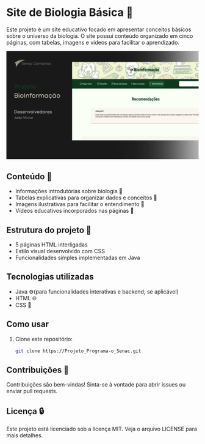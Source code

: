 # Site de Biologia Básica 🐛

Este projeto é um site educativo focado em apresentar conceitos básicos sobre o universo da biologia. O site possui conteúdo organizado em cinco páginas, com tabelas, imagens e vídeos para facilitar o aprendizado.

<p align="center">
  <img alt="License" src="capa_readme.png">
</p>

## Conteúdo 🧪

- Informações introdutórias sobre biologia 🧬
- Tabelas explicativas para organizar dados e conceitos 🌿
- Imagens ilustrativas para facilitar o entendimento 🦋
- Vídeos educativos incorporados nas páginas 🦠

## Estrutura do projeto 📂

- 5 páginas HTML interligadas
- Estilo visual desenvolvido com CSS
- Funcionalidades simples implementadas em Java

## Tecnologias utilizadas

- Java ⚙️(para funcionalidades interativas e backend, se aplicável)  
- HTML 🌐
- CSS 🎨

## Como usar

1. Clone este repositório:
   ```bash
   git clone https://Projeto_Programa-o_Senac.git

## Contribuições 🤝
Contribuições são bem-vindas! Sinta-se à vontade para abrir issues ou enviar pull requests.

## Licença 🔒 
Este projeto está licenciado sob a licença MIT. Veja o arquivo LICENSE para mais detalhes.
